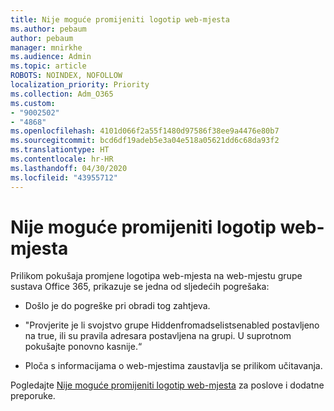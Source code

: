 ```yaml
---
title: Nije moguće promijeniti logotip web-mjesta
ms.author: pebaum
author: pebaum
manager: mnirkhe
ms.audience: Admin
ms.topic: article
ROBOTS: NOINDEX, NOFOLLOW
localization_priority: Priority
ms.collection: Adm_O365
ms.custom:
- "9002502"
- "4868"
ms.openlocfilehash: 4101d066f2a55f1480d97586f38ee9a4476e80b7
ms.sourcegitcommit: bcd6df19adeb5e3a04e518a05621dd6c68da93f2
ms.translationtype: HT
ms.contentlocale: hr-HR
ms.lasthandoff: 04/30/2020
ms.locfileid: "43955712"
---
```

# <a name="unable-to-change-site-logo"></a>Nije moguće promijeniti logotip web-mjesta

Prilikom pokušaja promjene logotipa web-mjesta na web-mjestu grupe sustava Office 365, prikazuje se jedna od sljedećih pogrešaka:

- Došlo je do pogreške pri obradi tog zahtjeva.

- "Provjerite je li svojstvo grupe Hiddenfromadselistsenabled postavljeno na true, ili su pravila adresara postavljena na grupi. U suprotnom pokušajte ponovno kasnije.“

- Ploča s informacijama o web-mjestima zaustavlja se prilikom učitavanja.

Pogledajte [Nije moguće promijeniti logotip web-mjesta](https://docs.microsoft.com/sharepoint/troubleshoot/sites/error-when-changing-o365-site-logo) za poslove i dodatne preporuke.
